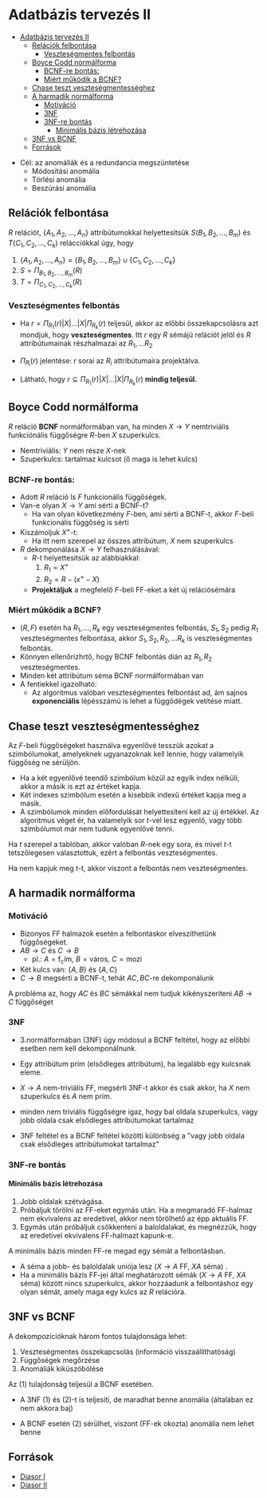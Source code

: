 # Adatbázis tervezés II

<!--toc:start-->
- [Adatbázis tervezés II](#adatbázis-tervezés-ii)
  - [Relációk felbontása](#relációk-felbontása)
    - [Veszteségmentes felbontás](#veszteségmentes-felbontás)
  - [Boyce Codd normálforma](#boyce-codd-normálforma)
    - [BCNF-re bontás:](#bcnf-re-bontás)
    - [Miért működik a BCNF?](#miért-működik-a-bcnf)
  - [Chase teszt veszteségmentességhez](#chase-teszt-veszteségmentességhez)
  - [A harmadik normálforma](#a-harmadik-normálforma)
    - [Motiváció](#motiváció)
    - [3NF](#3nf)
    - [3NF-re bontás](#3nf-re-bontás)
      - [Minimális bázis létrehozása](#minimális-bázis-létrehozása)
  - [3NF vs BCNF](#3nf-vs-bcnf)
  - [Források](#források)
<!--toc:end-->

- Cél: az anomáliák és a redundancia megszüntetése
  - Módosítási anomália
  - Törlési anomália
  - Beszúrási anomália

## Relációk felbontása
$R$ relációt, $\{A_1, A_2, \dots, A_n\}$ attribútumokkal helyettesítsük $S(B_1, B_2, \dots, B_m)$ és $T(C_1, C_2, \dots, C_k)$
relácciókkal úgy, hogy
1. $\{A_1, A_2, \dots, A_n\} = \{B_1, B_2, \dots, B_m\} \cup \{C_1, C_2, \dots, C_k\}$ 
2. $S = \Pi_{B_1, B_2, \dots, B_m}(R)$
3. $T = \Pi_{C_1, C_2, \dots, C_k}(R)$

### Veszteségmentes felbontás
- Ha $r = \Pi_{R_1}(r) \vert X \vert \dots \vert X \vert \Pi_{R_k}(r)$ teljesül, akkor az előbbi
összekapcsolásra azt mondjuk, hogy **veszteségmentes**. Itt $r$ egy $R$ sémájú relációt jelöl
és $R$ attribútumainak részhalmazai az $R_1, \dots R_2$

- $\Pi_{R_i}(r)$ jelentése: $r$ sorai az $R_i$ attribútumaira projektálva.

- Látható, hogy $r \subseteq \Pi_{R_1}(r) \vert X \vert \dots \vert X \vert \Pi_{R_k}(r)$ **mindig teljesül.**

## Boyce Codd normálforma
$R$ reláció **BCNF** normálformában van, ha minden $X \to Y$ nemtriviális funkciónális függőségre $R$-ben $X$ szuperkulcs.
  - Nemtriviális: $Y$ nem része $X$-nek
  - Szuperkulcs: tartalmaz kulcsot (ő maga is lehet kulcs)

### BCNF-re bontás:
- Adott $R$ reláció ls $F$ funkcionális függőségek.
- Van-e olyan $X \to Y$ ami sérti a BCNF-t?
  - Ha van olyan következmény $F$-ben, ami sérti a BCNF-t, akkor $F$-beli funkcionális függőség is sérti
- Kiszámoljuk $X^+$-t:
  - Ha itt nem szerepel az összes attribútum, $X$ nem szuperkulcs
- $R$ dekomponálása $X \to Y$ felhasználásával:
  - $R$-t helyettesítsük az alábbiakkal:
    1. $R_1 = X^+$
    2. $R_2 = R - (x^+ - X)$
  - **Projektáljuk** a megfelelő $F$-beli FF-eket a két új relációsémára

### Miért működik a BCNF?
- $(R,F)$ esetén ha $R_1, \dots, R_k$ egy veszteségmentes felbontás, $S_1, S_2$ pedig $R_1$ veszteségmentes felbontása, akkor $S_1, S_2, R_2, \dots R_k$
is veszteségmentes felbontás.
- Könnyen ellenőrizhrtő, hogy BCNF felbontás dián az $R_1, R_2$ veszteségmentes.
- Minden két attribútum séma BCNF normálformában van
- A fentiekkel igazolható:
  - Az algoritmus valóban veszteségmentes felbontást ad, ám sajnos **exponenciális** lépésszámú is lehet a függődégek vetítése miatt.

## Chase teszt veszteségmentességhez
Az $F$-beli függőségeket használva egyenlővé tesszük azokat a szimbólumokat, 
amelyeknek ugyanazoknak kell lennie, hogy valamelyik függőség ne sérüljön.
- Ha a két egyenlővé teendő szimbólum közül az egyik index nélküli, akkor a másik is ezt az 
értéket kapja.
- Két indexes szimbólum esetén a kisebbik indexű értéket kapja meg a másik.
- A szimbólumok minden előfordulását helyettesíteni kell az új értékkel.
 Az algoritmus véget ér, ha valamelyik sor $t$-vel lesz egyenlő, vagy több 
szimbólumot már nem tudunk egyenlővé tenni.

Ha $t$ szerepel a tablóban, akkor valóban $R$-nek egy sora, és mivel $t$-t 
tetszőlegesen választottuk, ezért a felbontás veszteségmentes.

Ha nem kapjuk meg $t$-t, akkor viszont a felbontás nem veszteségmentes.

## A harmadik normálforma

### Motiváció
- Bizonyos FF halmazok esetén a felbontáskor elveszíthetünk függőségeket.
- $AB \to C$ és $C \to B$
  - pl.: $A = \mathrm{f_cím}, \ B = \mathrm{város}, \ C = \mathrm{mozi}$
- Két kulcs van: $\{A,B\}$ és $\{A,C\}$
- $C \to B$ megsérti a BCNF-t, tehát $AC, BC$-re dekomponálunk

A probléma az, hogy $AC$ és $BC$ sémákkal nem tudjuk kikényszeríteni $AB \to C$ függőséget 

### 3NF
- 3.normálformában (3NF) úgy módosul a BCNF feltétel, 
hogy az előbbi esetben nem kell dekomponálnunk.

- Egy attribútum prím (elsődleges attribútum), ha
legalább egy kulcsnak eleme.

- $X \to A$ nem-triviális FF, megsérti 3NF-t akkor és csak akkor, 
ha $X$ nem szuperkulcs és $A$ nem prím.

-  minden nem triviális függőségre igaz, hogy bal oldala 
szuperkulcs, vagy jobb oldala csak elsődleges 
attribútumokat tartalmaz

- 3NF feltétel és a BCNF feltétel közötti különbség a "vagy 
jobb oldala csak elsődleges attribútumokat tartalmaz"

### 3NF-re bontás

#### Minimális bázis létrehozása
1. Jobb oldalak szétvágása.
2. Próbáljuk törölni az FF-eket egymás után. Ha a 
megmaradó FF-halmaz nem ekvivalens az 
eredetivel, akkor nem törölhető az épp aktuális 
FF.
3. Egymás után próbáljuk csökkenteni a 
baloldalakat, és megnézzük, hogy az eredetivel 
ekvivalens FF-halmazt kapunk-e.

A minimális bázis minden FF-re megad egy sémát a felbontásban.
- A séma a jobb- és baloldalak uniója lesz ($X \to A$ FF, $XA$ séma) .
- Ha a minimális bázis FF-jei által meghatározott sémák ($X \to A$ FF, $XA$
séma) között nincs szuperkulcs, akkor hozzáadunk a felbontáshoz egy 
olyan sémát, amely maga egy kulcs az $R$ relációra.

## 3NF vs BCNF
A dekompozícióknak három fontos tulajdonsága 
lehet:

1. Veszteségmentes összekapcsolás (információ 
visszaállíthatóság)
2. Függőségek megőrzése
3. Anomáliák kiküszöbölése

Az (1) tulajdonság teljesül a BCNF esetében.

- A 3NF (1) és (2)-t is teljesíti, de maradhat benne 
anomália (általában ez nem akkora baj)

- A BCNF esetén (2) sérülhet, viszont (FF-ek okozta) 
anomália nem lehet benne

## Források
- [Diasor I](https://canvas.elte.hu/courses/34807/files/2184968/download)
- [Diasor II](https://canvas.elte.hu/courses/34807/files/2196106/download)
